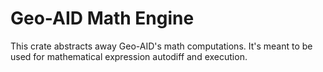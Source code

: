 # Geo-AID Math Engine

This crate abstracts away Geo-AID's math computations. It's meant to be used for mathematical expression autodiff and execution.